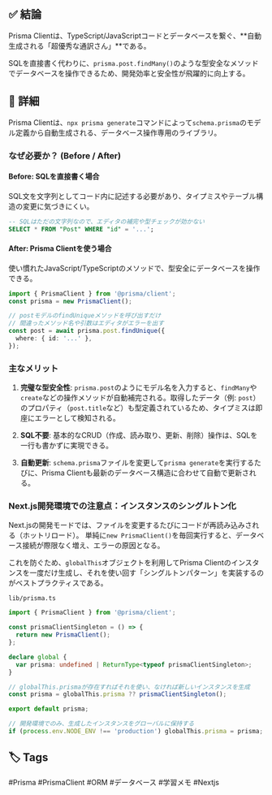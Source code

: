 ## ✅ 結論
Prisma Clientは、TypeScript/JavaScriptコードとデータベースを繋ぐ、**自動生成される「超優秀な通訳さん」**である。

SQLを直接書く代わりに、`prisma.post.findMany()`のような型安全なメソッドでデータベースを操作できるため、開発効率と安全性が飛躍的に向上する。

## 🧠 詳細
Prisma Clientは、`npx prisma generate`コマンドによって`schema.prisma`のモデル定義から自動生成される、データベース操作専用のライブラリ。

### なぜ必要か？ (Before / After)

#### Before: SQLを直接書く場合
SQL文を文字列としてコード内に記述する必要があり、タイプミスやテーブル構造の変更に気づきにくい。
```sql
-- SQLはただの文字列なので、エディタの補完や型チェックが効かない
SELECT * FROM "Post" WHERE "id" = '...';
```

#### After: Prisma Clientを使う場合
使い慣れたJavaScript/TypeScriptのメソッドで、型安全にデータベースを操作できる。
```typescript
import { PrismaClient } from '@prisma/client';
const prisma = new PrismaClient();

// postモデルのfindUniqueメソッドを呼び出すだけ
// 間違ったメソッド名や引数はエディタがエラーを出す
const post = await prisma.post.findUnique({
  where: { id: '...' },
});
```

### 主なメリット
1.  **完璧な型安全性**:
    `prisma.post`のようにモデル名を入力すると、`findMany`や`create`などの操作メソッドが自動補完される。取得したデータ（例: `post`）のプロパティ（`post.title`など）も型定義されているため、タイプミスは即座にエラーとして検知される。

2.  **SQL不要**:
    基本的なCRUD（作成、読み取り、更新、削除）操作は、SQLを一行も書かずに実現できる。

3.  **自動更新**:
    `schema.prisma`ファイルを変更して`prisma generate`を実行するたびに、Prisma Clientも最新のデータベース構造に合わせて自動で更新される。

### Next.js開発環境での注意点：インスタンスのシングルトン化

Next.jsの開発モードでは、ファイルを変更するたびにコードが再読み込みされる（ホットリロード）。
単純に`new PrismaClient()`を毎回実行すると、データベース接続が際限なく増え、エラーの原因となる。

これを防ぐため、`globalThis`オブジェクトを利用してPrisma Clientのインスタンスを一度だけ生成し、それを使い回す「シングルトンパターン」を実装するのがベストプラクティスである。

`lib/prisma.ts`
```typescript
import { PrismaClient } from '@prisma/client';

const prismaClientSingleton = () => {
  return new PrismaClient();
};

declare global {
  var prisma: undefined | ReturnType<typeof prismaClientSingleton>;
}

// globalThis.prismaが存在すればそれを使い、なければ新しいインスタンスを生成
const prisma = globalThis.prisma ?? prismaClientSingleton();

export default prisma;

// 開発環境でのみ、生成したインスタンスをグローバルに保持する
if (process.env.NODE_ENV !== 'production') globalThis.prisma = prisma;
```

## 🏷️ Tags
#Prisma #PrismaClient #ORM #データベース #学習メモ #Nextjs
